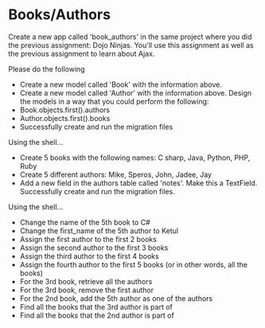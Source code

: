 # Books/Authors

Create a new app called 'book_authors' in the same project where you did the previous assignment: Dojo Ninjas.  You'll use this assignment as well as the previous assignment to learn about Ajax.

Please do the following
* Create a new model called 'Book' with the information above.
* Create a new model called 'Author' with the information above.  Design the models in a way that you could perform the following:
* Book.objects.first().authors
* Author.objects.first().books
* Successfully create and run the migration files

Using the shell...
* Create 5 books with the following names: C sharp, Java, Python, PHP, Ruby
* Create 5 different authors: Mike, Speros, John, Jadee, Jay
* Add a new field in the authors table called 'notes'.  Make this a TextField.  Successfully create and run the migration files.

Using the shell...
* Change the name of the 5th book to C#
* Change the first_name of the 5th author to Ketul
* Assign the first author to the first 2 books
* Assign the second author to the first 3 books
* Assign the third author to the first 4 books
* Assign the fourth author to the first 5 books (or in other words, all the books)
* For the 3rd book, retrieve all the authors
* For the 3rd book, remove the first author
* For the 2nd book, add the 5th author as one of the authors
* Find all the books that the 3rd author is part of
* Find all the books that the 2nd author is part of
